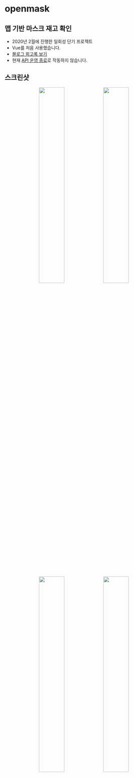 # openmask
## 맵 기반 마스크 재고 확인
- 2020년 2월에 진행한 일회성 단기 프로젝트
- Vue를 처음 사용했습니다.
- [블로그 회고록 보기](https://shorturl.at/osJN7)
- 현재 [API 운영 종료](https://www.data.go.kr/bbs/ntc/selectNotice.do?originId=NOTICE_0000000001728)로 작동하지 않습니다.
## 스크린샷

<div align=center>
  <img width="40%" src="https://user-images.githubusercontent.com/39221443/137580617-820fccbe-2586-4d8a-af74-88612ab2c0e3.png">
  <img width="40%"  src="https://user-images.githubusercontent.com/39221443/137580618-21ecd19d-ffee-43f8-a4b7-2b431a95290f.png">
  <img width="40%" src="https://user-images.githubusercontent.com/39221443/137580619-951091d7-0945-479f-a288-3985990767d3.png">
  <img width="40%" src="https://user-images.githubusercontent.com/39221443/137580620-2e0c0e74-de8f-4ee4-8581-ce8e2a39197e.png">
</div>

